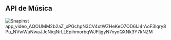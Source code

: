 ## API de Música

![Snapinst app_video_AQOUMM2b2aZ_xPGchpN3CV4xtWZHeKeO7OD6IJ4rAoF3lqry8Pu_NVwWuNwaJJcNiqjNrLLEpihmorbqWJFljgyN7nyoQXNk3Y7kNZM](https://github.com/user-attachments/assets/8314c98f-b4c2-45a6-8b61-0f8d0dbf9720)




